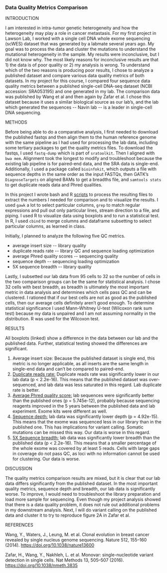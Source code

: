 ### **Data Quality Metrics Comparison**

INTRODUCTION

I am interested in intra-tumor genetic heterogeneity and how the heterogeneity may play a role in cancer metastasis. For my first project in Lawson Lab, I worked with a single cell DNA whole exome sequencing (scWES) dataset that was generated by a labmate several years ago. My goal was to process the data and cluster the mutations to understand the mutational heterogeneity in the sample. My results were inconclusive, but I did not know why. The most likely reasons for inconclusive results are that 1) the data is of poor quality or 2) my analysis is wrong. To understand which of the two reasons is producing poor results, I chose to analyze a published dataset and compare various data quality metrics of both datasets.  In my project for this course, I compared four sequence data quality metrics between a published single-cell DNA-seq dataset (NCBI accession: SRA053195) and one generated in my lab. The comparison data was published by Wang et al and then again by Zafar et al. I chose this dataset because it uses a similar biological source as our lab’s, and the lab which generated the sequences -- Navin lab -- is a leader in single-cell DNA sequencing. 

METHODS

Before being able to do a comparative analysis, I first needed to download the published fastqs and then align them to the human reference genome with the same pipeline as I had used for processing the lab data, including some tertiary packages to get the quality metrics files. To download the fastqs, I used ```fastq-dump``` which is part of ```sratoolkit```. Then I aligned with ```bwa mem```. Alignment took the longest to modify and troubleshoot because the existing lab pipeline is for paired-end data, and the SRA data is single-end. Additionally, I used a package called ```bioinfokit```, which outputs a file with sequence depths in the same order as the input FASTQs, then GATK’s ```DiagnoseTargets``` on aligned BAMs to get a breadths file, and ```samtools stats``` to get duplicate reads data and Phred qualities. 

In this project I wrote bash and R [scripts](https://github.com/TatyanaLev/EE282/tree/finalProjectReport/code/scripts) to process the resulting files to extract the numbers I needed for comparison and to visualize the results. I used ```gawk``` a lot to select particular columns, ```grep``` to match regular expressions and pull out only particular lines, stream direction to a file, and piping. I used R to visualize data using boxplots and to run a statistical test. In R, I used ```cbind``` to merge columns and dataframe subsetting to select particular columns, as learned in class.  

Initially, I planned to analyze the following five QC metrics.

* average insert size -- library quality
* duplicate reads rate -- library QC and sequence loading optimization
* average Phred quality scores -- sequencing quality
* sequence depth -- sequencing loading optimization
* 5X sequence breadth -- library quality

Lastly, I subsetted our lab data from 95 cells to 32 so the number of cells in the two comparison groups can be the same for statistical analysis. I chose 32 cells with best breadth, as breadth is ultimately the most important metric in data analysis and determines which cells pass QC and can be clustered. I rationed that if our best cells are not as good as the published cells, then our average cells definitely aren’t good enough. To determine statistical significance I used Mann-Whitney U-test (Wilcoxon rank sum test) because my data is unpaired and I am not assuming normality in the distribution. R was used for the Wilcoxon test.

RESULTS

All boxplots (linked) show a difference in the data between our lab and the published data. Further, statistical testing showed the differences are significant.

1. Average insert size: Because the published dataset is single end, this metric is no longer applicable, as all inserts are the same length in single-end data and can’t be compared to paired-end. 
2. [Duplicate reads rate:](https://github.com/TatyanaLev/EE282/blob/finalProjectReport/output/figures/dup.png) Duplicate reads rate was significantly lower in our lab data (p < 2.2e-16). This means that the published dataset was over-sequenced, and lab data was less saturated in this regard. Lab duplicate rate is better.
3. [Average Phred quality score:](https://github.com/TatyanaLev/EE282/blob/finalProjectReport/output/figures/qual.png) lab sequences were significantly better than the published ones (p = 5.745e-12), probably because sequencing reagents improved in the 5 years between the published data and lab experiment. Exome kits were different as well.
4. [Sequence depth:](https://github.com/TatyanaLev/EE282/blob/finalProjectReport/output/figures/depth.png) lab data was significantly lower depth (p = 4.92e-15). This means that the exome was sequenced less in our library than in the published one. This has implications for variant calling. Somatic mutations can be missed this way. Our data is worse in this regard.
5. [5X Sequence breadth:](https://github.com/TatyanaLev/EE282/blob/finalProjectReport/output/figures/breadth.png) lab data was significantly lower breadth than the published data (p < 2.2e-16). This means that a smaller percentage of the whole exome was covered by at least 5 reads. Cells with large gaps in coverage do not pass QC, as loci with no information cannot be used for clustering. Our data is worse.

DISCUSSION

The quality metrics comparison results are mixed, but it is clear that our lab data differs significantly from the published dataset. In the most important quality metrics, sequence depth and breadth, our lab data is significantly worse. To improve, I would need to troubleshoot the library preparation and load more sample for sequencing. Even though my project analysis showed that there is a data quality problem, it does not rule out additional problems in my downstream analysis. Next, I will do variant calling on the published data and cluster it to try to reproduce figure 2A in Zafar et al. 
 
REFERENCES

Wang, Y., Waters, J., Leung, M. et al. Clonal evolution in breast cancer revealed by single nucleus genome sequencing. Nature 512, 155–160 (2014). https://doi.org/10.1038/nature13600

Zafar, H., Wang, Y., Nakhleh, L. et al. Monovar: single-nucleotide variant detection in single cells. Nat Methods 13, 505–507 (2016). https://doi.org/10.1038/nmeth.3835 
